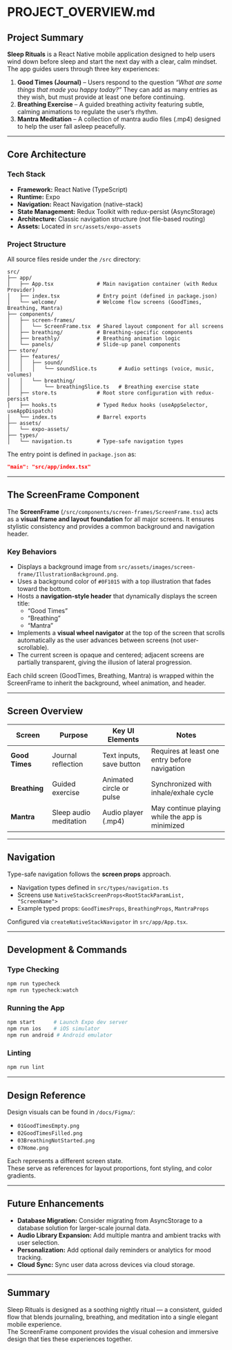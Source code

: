 # PROJECT_OVERVIEW.md

## Project Summary

**Sleep Rituals** is a React Native mobile application designed to help users wind down before sleep and start the next day with a clear, calm mindset.  
The app guides users through three key experiences:

1. **Good Times (Journal)** – Users respond to the question _“What are some things that made you happy today?”_ They can add as many entries as they wish, but must provide at least one before continuing.
2. **Breathing Exercise** – A guided breathing activity featuring subtle, calming animations to regulate the user’s rhythm.
3. **Mantra Meditation** – A collection of mantra audio files (.mp4) designed to help the user fall asleep peacefully.

---

## Core Architecture

### Tech Stack

- **Framework:** React Native (TypeScript)
- **Runtime:** Expo
- **Navigation:** React Navigation (native-stack)
- **State Management:** Redux Toolkit with redux-persist (AsyncStorage)
- **Architecture:** Classic navigation structure (not file-based routing)
- **Assets:** Located in `src/assets/expo-assets`

### Project Structure

All source files reside under the `/src` directory:

```
src/
├── app/
│   ├── App.tsx              # Main navigation container (with Redux Provider)
│   ├── index.tsx            # Entry point (defined in package.json)
│   └── welcome/             # Welcome flow screens (GoodTimes, Breathing, Mantra)
├── components/
│   ├── screen-frames/
│   │   └── ScreenFrame.tsx  # Shared layout component for all screens
│   ├── breathing/           # Breathing-specific components
│   ├── breathly/            # Breathing animation logic
│   └── panels/              # Slide-up panel components
├── store/
│   ├── features/
│   │   ├── sound/
│   │   │   └── soundSlice.ts       # Audio settings (voice, music, volumes)
│   │   └── breathing/
│   │       └── breathingSlice.ts   # Breathing exercise state
│   ├── store.ts             # Root store configuration with redux-persist
│   ├── hooks.ts             # Typed Redux hooks (useAppSelector, useAppDispatch)
│   └── index.ts             # Barrel exports
├── assets/
│   └── expo-assets/
├── types/
│   └── navigation.ts        # Type-safe navigation types
```

The entry point is defined in `package.json` as:

```json
"main": "src/app/index.tsx"
```

---

## The ScreenFrame Component

The **ScreenFrame** (`/src/components/screen-frames/ScreenFrame.tsx`) acts as a **visual frame and layout foundation** for all major screens. It ensures stylistic consistency and provides a common background and navigation header.

### Key Behaviors

- Displays a background image from `src/assets/images/screen-frame/IllustrationBackground.png`.
- Uses a background color of `#0F1015` with a top illustration that fades toward the bottom.
- Hosts a **navigation-style header** that dynamically displays the screen title:
  - “Good Times”
  - “Breathing”
  - “Mantra”
- Implements a **visual wheel navigator** at the top of the screen that scrolls automatically as the user advances between screens (not user-scrollable).
- The current screen is opaque and centered; adjacent screens are partially transparent, giving the illusion of lateral progression.

Each child screen (GoodTimes, Breathing, Mantra) is wrapped within the ScreenFrame to inherit the background, wheel animation, and header.

---

## Screen Overview

| Screen         | Purpose                | Key UI Elements          | Notes                                           |
| -------------- | ---------------------- | ------------------------ | ----------------------------------------------- |
| **Good Times** | Journal reflection     | Text inputs, save button | Requires at least one entry before navigation   |
| **Breathing**  | Guided exercise        | Animated circle or pulse | Synchronized with inhale/exhale cycle           |
| **Mantra**     | Sleep audio meditation | Audio player (.mp4)      | May continue playing while the app is minimized |

---

## Navigation

Type-safe navigation follows the **screen props** approach.

- Navigation types defined in `src/types/navigation.ts`
- Screens use `NativeStackScreenProps<RootStackParamList, "ScreenName">`
- Example typed props: `GoodTimesProps`, `BreathingProps`, `MantraProps`

Configured via `createNativeStackNavigator` in `src/app/App.tsx`.

---

## Development & Commands

### Type Checking

```bash
npm run typecheck
npm run typecheck:watch
```

### Running the App

```bash
npm start      # Launch Expo dev server
npm run ios    # iOS simulator
npm run android # Android emulator
```

### Linting

```bash
npm run lint
```

---

## Design Reference

Design visuals can be found in `/docs/Figma/`:

- `01GoodTimesEmpty.png`
- `02GoodTimesFilled.png`
- `03BreathingNotStarted.png`
- `07Home.png`

Each represents a different screen state.  
These serve as references for layout proportions, font styling, and color gradients.

---

## Future Enhancements

- **Database Migration:** Consider migrating from AsyncStorage to a database solution for larger-scale journal data.
- **Audio Library Expansion:** Add multiple mantra and ambient tracks with user selection.
- **Personalization:** Add optional daily reminders or analytics for mood tracking.
- **Cloud Sync:** Sync user data across devices via cloud storage.

---

## Summary

Sleep Rituals is designed as a soothing nightly ritual — a consistent, guided flow that blends journaling, breathing, and meditation into a single elegant mobile experience.  
The ScreenFrame component provides the visual cohesion and immersive design that ties these experiences together.
